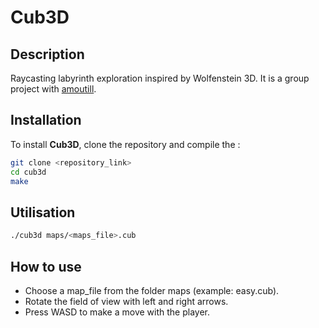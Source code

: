 # Cub3D

## Description

Raycasting labyrinth exploration inspired by Wolfenstein 3D. It is a group project with [amoutill](https://github.com/amoutill).

## Installation

To install **Cub3D**, clone the repository and compile the :

```bash
git clone <repository_link>
cd cub3d
make
```

## Utilisation

```bash
./cub3d maps/<maps_file>.cub
```

## How to use

  - Choose a map_file from the folder maps (example: easy.cub).
  - Rotate the field of view with left and right arrows.
  - Press WASD to make a move with the player.
